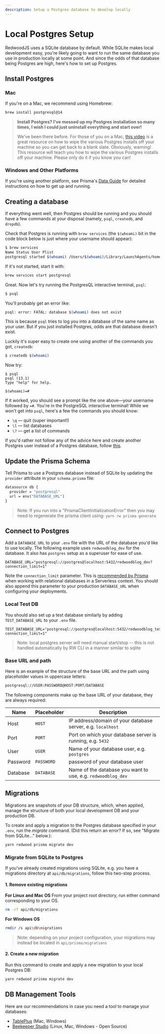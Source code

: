 ```yaml
---
description: Setup a Postgres database to develop locally
---
```


# Local Postgres Setup

RedwoodJS uses a SQLite database by default. While SQLite makes local development easy, you're
likely going to want to run the same database you use in production locally at some point. And since the odds of that database being Postgres are high, here's how to set up Postgres.

## Install Postgres

### Mac

If you're on a Mac, we recommend using Homebrew:

```bash
brew install postgresql@14
```

> **Install Postgres? I've messed up my Postgres installation so many times, I wish I could just uninstall everything and start over!**
>
> We've been there before. For those of you on a Mac, [this video](https://www.youtube.com/watch?v=1aybOgni7lI) is a great resource on how to wipe the various Postgres installs off your machine so you can get back to a blank slate.
> Obviously, warning! This resource will teach you how to wipe the various Postgres installs off your machine. Please only do it if you know you can!

### Windows and Other Platforms

If you're using another platform, see Prisma's [Data Guide](https://www.prisma.io/dataguide/postgresql/setting-up-a-local-postgresql-database) for detailed instructions on how to get up and running.

## Creating a database

If everything went well, then Postgres should be running and you should have a few commands at your disposal (namely, `psql`, `createdb`, and `dropdb`).

Check that Postgres is running with `brew services` (the `$(whoami)` bit in the code block below is just where your username should appear):

```bash
$ brew services
Name Status User Plist
postgresql started $(whoami) /Users/$(whoami)/Library/LaunchAgents/homebrew.mxcl.postgresql.plist
```

If it's not started, start it with:

```bash
brew services start postgresql
```

Great. Now let's try running the PostgresQL interactive terminal, `psql`:

```bash
$ psql
```

You'll probably get an error like:

```bash
psql: error: FATAL: database $(whoami) does not exist
```

This is because `psql` tries to log you into a database of the same name as your user. But if you just installed Postgres, odds are that database doesn't exist.

Luckily it's super easy to create one using another of the commands you got, `createdb`:

```bash
$ createdb $(whoami)
```

Now try:

```
$ psql
psql (13.1)
Type "help" for help.

$(whoami)=#
```

If it worked, you should see a prompt like the one above&mdash;your username followed by `=#`. You're in the PostgreSQL interactive terminal! While we won't get into `psql`, here's a few the commands you should know:

- `\q` &mdash; quit (super important!)
- `\l` &mdash; list databases
- `\?` &mdash; get a list of commands

If you'd rather not follow any of the advice here and create another Postgres user instead of a Postgres database, follow [this](https://www.digitalocean.com/community/tutorials/how-to-install-and-use-postgresql-on-ubuntu-18-04#step-3-%E2%80%94-creating-a-new-role).

## Update the Prisma Schema

Tell Prisma to use a Postgres database instead of SQLite by updating the `provider` attribute in your
`schema.prisma` file:

```graphql title="api/db/schema.prisma"
datasource db {
  provider = "postgresql"
  url = env("DATABASE_URL")
}
```

> Note: If you run into a "PrismaClientInitializationError" then you may need to regenerate the prisma client using: `yarn rw prisma generate`

## Connect to Postgres

Add a `DATABASE_URL` to your `.env` file with the URL of the database you'd like to use locally. The
following example uses `redwoodblog_dev` for the database. It also has `postgres` setup as a
superuser for ease of use.

```env
DATABASE_URL="postgresql://postgres@localhost:5432/redwoodblog_dev?connection_limit=1"
```

Note the `connection_limit` parameter. This is [recommended by Prisma](https://www.prisma.io/docs/reference/tools-and-interfaces/prisma-client/deployment#recommended-connection-limit) when working with
relational databases in a Serverless context. You should also append this parameter to your production
`DATABASE_URL` when configuring your deployments.

### Local Test DB

You should also set up a test database similarly by adding `TEST_DATABASE_URL` to your `.env` file.

```env
TEST_DATABASE_URL="postgresql://postgres@localhost:5432/redwoodblog_test?connection_limit=1"
```

> Note: local postgres server will need manual start/stop -- this is not handled automatically by RW CLI in a manner similar to sqlite

### Base URL and path

Here is an example of the structure of the base URL and the path using placeholder values in uppercase letters:

```bash
postgresql://USER:PASSWORD@HOST:PORT/DATABASE
```

The following components make up the base URL of your database, they are always required:

| Name     | Placeholder | Description                                                  |
| -------- | ----------- | ------------------------------------------------------------ |
| Host     | `HOST`      | IP address/domain of your database server, e.g. `localhost`  |
| Port     | `PORT`      | Port on which your database server is running, e.g. `5432`   |
| User     | `USER`      | Name of your database user, e.g. `postgres`                  |
| Password | `PASSWORD`  | password of your database user                               |
| Database | `DATABASE`  | Name of the database you want to use, e.g. `redwoodblog_dev` |

## Migrations

Migrations are snapshots of your DB structure, which, when applied, manage the structure of both your local development DB and your production DB.

To create and apply a migration to the Postgres database specified in your `.env`, run the _migrate_ command. (Did this return an error? If so, see "Migrate from SQLite..." below.):

```bash
yarn redwood prisma migrate dev
```

### Migrate from SQLite to Postgres

If you've already created migrations using SQLite, e.g. you have a migrations directory at `api/db/migrations`, follow this two-step process.

#### 1. Remove existing migrations

**For Linux and Mac OS**
From your project root directory, run either command corresponding to your OS.

```bash
rm -rf api/db/migrations
```

**For Windows OS**

```bash
rmdir /s api\db\migrations
```

> Note: depending on your project configuration, your migrations may instead be located in `api/prisma/migrations`

#### 2. Create a new migration

Run this command to create and apply a new migration to your local Postgres DB:

```bash
yarn redwood prisma migrate dev
```

## DB Management Tools

Here are our recommendations in case you need a tool to manage your databases:

- [TablePlus](https://tableplus.com/) (Mac, Windows)
- [Beekeeper Studio](https://www.beekeeperstudio.io/) (Linux, Mac, Windows - Open Source)
